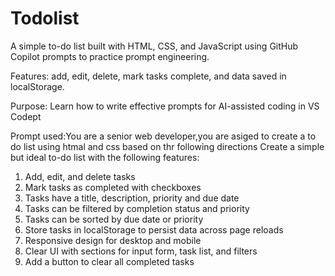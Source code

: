 # Todolist
A simple to-do list built with HTML, CSS, and JavaScript using GitHub Copilot prompts to practice prompt engineering.

Features: add, edit, delete, mark tasks complete, and data saved in localStorage.

Purpose: Learn how to write effective prompts for AI-assisted coding in VS Codept

Prompt used:You are a senior web developer,you are asiged to create a to do list using htmal and css based on thr following directions
Create a simple but ideal to-do list with the following features:
1. Add, edit, and delete tasks
2. Mark tasks as completed with checkboxes
3. Tasks have a title, description, priority and due date
4. Tasks can be filtered by completion status and priority
5. Tasks can be sorted by due date or priority
6. Store tasks in localStorage to persist data across page reloads
7. Responsive design for desktop and mobile
8. Clear UI with sections for input form, task list, and filters
9. Add a button to clear all completed tasks

